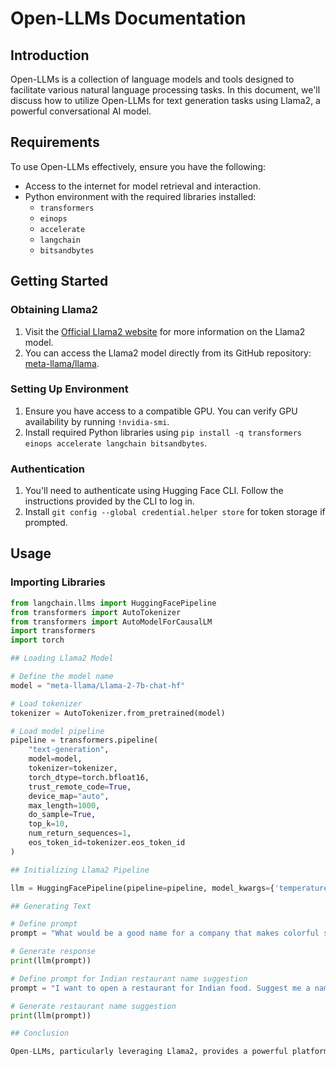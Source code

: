 # Open-LLMs Documentation

## Introduction

Open-LLMs is a collection of language models and tools designed to facilitate various natural language processing tasks. In this document, we'll discuss how to utilize Open-LLMs for text generation tasks using Llama2, a powerful conversational AI model.

## Requirements

To use Open-LLMs effectively, ensure you have the following:

- Access to the internet for model retrieval and interaction.
- Python environment with the required libraries installed:
  - `transformers`
  - `einops`
  - `accelerate`
  - `langchain`
  - `bitsandbytes`

## Getting Started

### Obtaining Llama2

1. Visit the [Official Llama2 website](https://llama.meta.com/llama2) for more information on the Llama2 model.
2. You can access the Llama2 model directly from its GitHub repository: [meta-llama/llama](https://github.com/meta-llama/llama).

### Setting Up Environment

1. Ensure you have access to a compatible GPU. You can verify GPU availability by running `!nvidia-smi`.
2. Install required Python libraries using `pip install -q transformers einops accelerate langchain bitsandbytes`.

### Authentication

1. You'll need to authenticate using Hugging Face CLI. Follow the instructions provided by the CLI to log in.
2. Install `git config --global credential.helper store` for token storage if prompted.

## Usage

### Importing Libraries

```python
from langchain.llms import HuggingFacePipeline
from transformers import AutoTokenizer
from transformers import AutoModelForCausalLM
import transformers
import torch

## Loading Llama2 Model

# Define the model name
model = "meta-llama/Llama-2-7b-chat-hf"

# Load tokenizer
tokenizer = AutoTokenizer.from_pretrained(model)

# Load model pipeline
pipeline = transformers.pipeline(
    "text-generation",
    model=model,
    tokenizer=tokenizer,
    torch_dtype=torch.bfloat16,
    trust_remote_code=True,
    device_map="auto",
    max_length=1000,
    do_sample=True,
    top_k=10,
    num_return_sequences=1,
    eos_token_id=tokenizer.eos_token_id
)

## Initializing Llama2 Pipeline

llm = HuggingFacePipeline(pipeline=pipeline, model_kwargs={'temperature': 0})

## Generating Text

# Define prompt
prompt = "What would be a good name for a company that makes colorful socks"

# Generate response
print(llm(prompt))

# Define prompt for Indian restaurant name suggestion
prompt = "I want to open a restaurant for Indian food. Suggest me a name for this."

# Generate restaurant name suggestion
print(llm(prompt))

## Conclusion

Open-LLMs, particularly leveraging Llama2, provides a powerful platform for text generation tasks. With easy access to state-of-the-art language models, you can accomplish various natural language processing tasks effectively. Explore further possibilities and enjoy using Open-LLMs for your projects!

